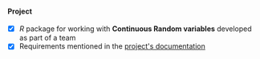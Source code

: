 #### Project
- [x] _R_ package for working with **Continuous Random variables** developed as part of a team
- [x] Requirements mentioned in the [project's documentation](Documentatie.pdf)
